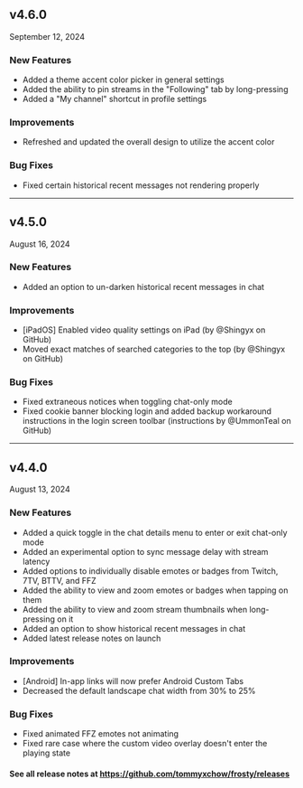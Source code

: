 ## v4.6.0

September 12, 2024

### New Features

- Added a theme accent color picker in general settings
- Added the ability to pin streams in the "Following" tab by long-pressing
- Added a "My channel" shortcut in profile settings

### Improvements

- Refreshed and updated the overall design to utilize the accent color

### Bug Fixes

- Fixed certain historical recent messages not rendering properly

---

## v4.5.0

August 16, 2024

### New Features

- Added an option to un-darken historical recent messages in chat

### Improvements

- [iPadOS] Enabled video quality settings on iPad (by @Shingyx on GitHub)
- Moved exact matches of searched categories to the top (by @Shingyx on GitHub)

### Bug Fixes

- Fixed extraneous notices when toggling chat-only mode
- Fixed cookie banner blocking login and added backup workaround instructions in the login screen toolbar (instructions by @UmmonTeal on GitHub)

---

## v4.4.0

August 13, 2024

### New Features

- Added a quick toggle in the chat details menu to enter or exit chat-only mode
- Added an experimental option to sync message delay with stream latency
- Added options to individually disable emotes or badges from Twitch, 7TV, BTTV, and FFZ
- Added the ability to view and zoom emotes or badges when tapping on them
- Added the ability to view and zoom stream thumbnails when long-pressing on it
- Added an option to show historical recent messages in chat
- Added latest release notes on launch

### Improvements

- [Android] In-app links will now prefer Android Custom Tabs
- Decreased the default landscape chat width from 30% to 25%

### Bug Fixes

- Fixed animated FFZ emotes not animating
- Fixed rare case where the custom video overlay doesn't enter the playing state

#### See all release notes at https://github.com/tommyxchow/frosty/releases
